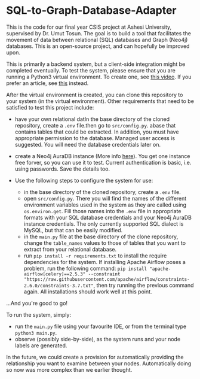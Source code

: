 # SQL-to-Graph-Database-Adapter

This is the code for our final year CSIS project at Ashesi University, supervised by Dr. Umut Tosun. The goal is to build a tool that facilitates the movement of data between relational (SQL) databases and Graph (Neo4j) databases. This is an open-source project, and can hopefully be improved upon.

This is primarily a backend system, but a client-side integration might be completed eventually. To test the system, please ensure that you are running a Python3 virtual environment. To create one, see [this video](https://realpython.com/lessons/creating-virtual-environment/). If you prefer an article, see [this](https://realpython.com/python-virtual-environments-a-primer/) instead.

After the virtual environment is created, you can clone this repository to your system (in the virtual environment). Other requirements that need to be satisfied to test this project include:

- have your own relational datIn the base directory of the cloned repository, create a `.env` file.then go to `src/config.py`. abase that contains tables that could be extracted. In addition, you must have appropriate permission to the database. Managed user access is suggested. You will need the database credentials later on.
- create a Neo4j AuraDB instance (More info [here](https://neo4j.com/cloud/aura-free/)). You get one instance free forver, so you can use it to test. Current authentication is basic, i.e. using passwords. Save the details too.
- Use the following steps to configure the system for use:

  - in the base directory of the cloned repository, create a `.env` file.
  - open `src/config.py`. There you will find the names of the different environment variables used in the system as they are called using `os.environ.get`. Fill those names into the `.env` file in appropriate formats with your SQL database credentials and your Neo4j AuraDB instance credentials. The only currently supported SQL dialect is MySQL, but that can be easily modified.
  - in the `main.py` file at the base directory of the clone repository, change the `table_names` values to those of tables that you want to extract from your relational database.
  - run  `pip install -r requirements.txt` to install the require dependencies for the system. If installing Apache Airflow poses a problem, run the following command: `pip install "apache-airflow[celery]==2.5.3" --constraint "https://raw.githubusercontent.com/apache/airflow/constraints-2.6.0/constraints-3.7.txt"`, then try running the previous command again. All installations should work well at this point.

...And you're good to go!


To run the system, simply:
- run the `main.py` file using your favourite IDE, or from the terminal type `python3 main.py`.
- observe (possibly side-by-side), as the system runs and your node labels are generated.

In the future, we could create a provision for automatically providing the relationship you want to examine between your nodes. Automatically doing so now was more complex than we earlier thought.
